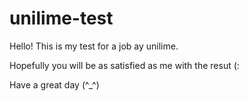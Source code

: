 # unilime-test
Hello! This is my test for a job ay unilime. 

Hopefully you will be as satisfied as me with the resut (:

Have a great day (^_^)
